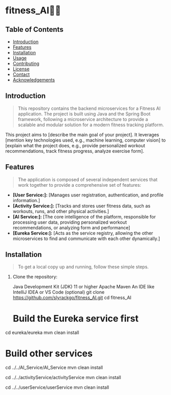 # fitness_AI🏋️‍♀️

## Table of Contents

- [Introduction](#introduction)
- [Features](#features)
- [Installation](#installation)
- [Usage](#usage)
- [Contributing](#contributing)
- [License](#license)
- [Contact](#contact)
- [Acknowledgements](#acknowledgements)

## Introduction

> This repository contains the backend microservices for a Fitness AI application. The project is built using Java and the Spring Boot framework, following a microservice architecture to provide a scalable and modular solution for a modern fitness tracking platform.

This project aims to [describe the main goal of your project]. It leverages [mention key technologies used, e.g., machine learning, computer vision] to [explain what the project does, e.g., provide personalized workout recommendations, track fitness progress, analyze exercise form].

## Features

> The application is composed of several independent services that work together to provide a comprehensive set of features:

*   **[User Service:]:** [Manages user registration, authentication, and profile information.]
*   **[Activity Service:]:** [Tracks and stores user fitness data, such as workouts, runs, and other physical activities.]
*   **[AI Service:]:** [The core intelligence of the platform, responsible for processing user data, providing personalized workout recommendations, or analyzing form and performance]
*   **[Eureka Service:]:** [Acts as the service registry, allowing the other microservices to find and communicate with each other dynamically.]

## Installation

> To get a local copy up and running, follow these simple steps.

1.  Clone the repository:

    Java Development Kit (JDK) 11 or higher
    Apache Maven
    An IDE like IntelliJ IDEA or VS Code (optional)
    git clone https://github.com/slyrackgo/fitness_AI.git
    cd fitness_AI

    # Build the Eureka service first
cd eureka/eureka
mvn clean install

# Build other services
cd ../../AI_Service/AI_Service
mvn clean install

cd ../../activityService/activityService
mvn clean install

cd ../../userService/userService
mvn clean install



